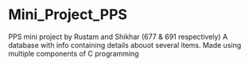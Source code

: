 # Mini_Project_PPS
PPS mini project by Rustam and Shikhar (677 &amp; 691 respectively)
A database with info containing details abouot several items.
Made using multiple components of C programming
